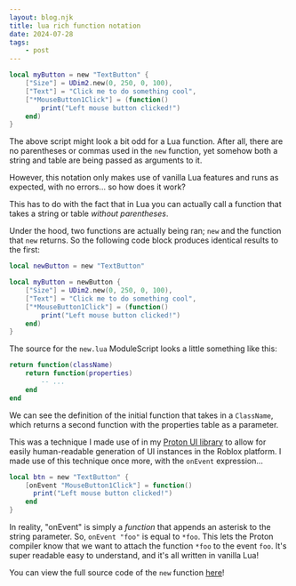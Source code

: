 ```yaml
---
layout: blog.njk
title: lua rich function notation
date: 2024-07-28
tags:
    - post
---
```


```lua
local myButton = new "TextButton" {
    ["Size"] = UDim2.new(0, 250, 0, 100),
    ["Text"] = "Click me to do something cool",
    ["*MouseButton1Click"] = (function()
        print("Left mouse button clicked!")
    end)
}
```

The above script might look a bit odd for a Lua function. After all, there are no parentheses or commas used in the `new` function, yet somehow both a string and table are being passed as arguments to it.

However, this notation only makes use of vanilla Lua features and runs as expected, with no errors... so how does it work?

This has to do with the fact that in Lua you can actually call a function that takes a string or table *without parentheses*.

Under the hood, two functions are actually being ran; `new` and the function that `new` returns. So the following code block produces identical results to the first:

```lua
local newButton = new "TextButton"

local myButton = newButton {
    ["Size"] = UDim2.new(0, 250, 0, 100),
    ["Text"] = "Click me to do something cool",
    ["*MouseButton1Click"] = (function()
        print("Left mouse button clicked!")
    end)
}
```

The source for the `new.lua` ModuleScript looks a little something like this:

```lua
return function(className)
    return function(properties)
        -- ...
    end
end
```

We can see the definition of the initial function that takes in a `ClassName`, which returns a second function with the properties table as a parameter.

This was a technique I made use of in my [Proton UI library](https://github.com/ayvacs/Proton) to allow for easily human-readable generation of UI instances in the Roblox platform. I made use of this technique once more, with the `onEvent` expression...

```lua
local btn = new "TextButton" {
    [onEvent "MouseButton1Click"] = function()
      print("Left mouse button clicked!")
    end
}
```

In reality, "onEvent" is simply a *function* that appends an asterisk to the string parameter. So, `onEvent "foo"` is equal to `*foo`. This lets the Proton compiler know that we want to attach the function `*foo` to the event `foo`. It's super readable easy to understand, and it's all written in vanilla Lua!

You can view the full source code of the `new` function [here](https://github.com/ayvacs/Proton/blob/main/src/Proton/modules/new.luau)!